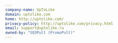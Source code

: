 ```yaml
---
company-name: UpToLike
domain: uptolike.com
home: http://uptolike.com/
privacy-policy: http://uptolike.com/privacy.html
email: support@uptolike.ru
owned-by: "SEOPult (PromoPult)"
---
```





